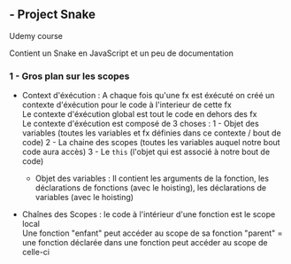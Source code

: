 ## - Project Snake

Udemy course <br>

Contient un Snake en JavaScript et un peu de documentation

### 1 - Gros plan sur les scopes

- Context d'éxécution :
  A chaque fois qu'une fx est éxécuté on créé un contexte d'éxécution pour le code à l'interieur de cette fx <br>
  Le contexte d'éxécution global est tout le code en dehors des fx <br>
  Le contexte d'éxécution est composé de 3 choses :
  1 - Objet des variables (toutes les variables et fx définies dans ce contexte / bout de code)
  2 - La chaine des scopes (toutes les variables auquel notre bout code aura accès)
  3 - Le `this` (l'objet qui est associé à notre bout de code)

  - Objet des variables :
    Il contient les arguments de la fonction, les déclarations de fonctions (avec le hoisting), les déclarations de variables (avec le hoisting)

- Chaînes des Scopes :
  le code à l'intérieur d'une fonction est le scope local <br>
  Une fonction "enfant" peut accéder au scope de sa fonction "parent" = une fonction déclarée dans une fonction peut accéder au scope de celle-ci
